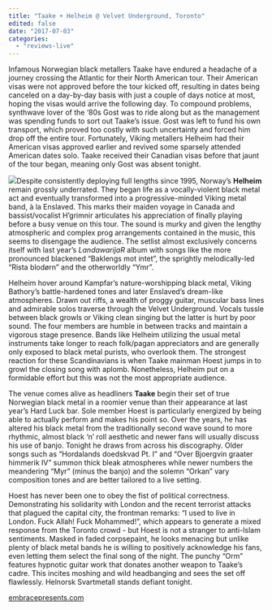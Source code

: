 ```yaml
---
title: "Taake + Helheim @ Velvet Underground, Toronto"
edited: false
date: "2017-07-03"
categories:
  - "reviews-live"
---
```


Infamous Norwegian black metallers Taake have endured a headache of a journey crossing the Atlantic for their North American tour. Their American visas were not approved before the tour kicked off, resulting in dates being canceled on a day-by-day basis with just a couple of days notice at most, hoping the visas would arrive the following day. To compound problems, synthwave lover of the ‘80s Gost was to ride along but as the management was spending funds to sort out Taake’s issue. Gost was left to fund his own transport, which proved too costly with such uncertainty and forced him drop off the entire tour. Fortunately, Viking metallers Helheim had their American visas approved earlier and revived some sparsely attended American dates solo. Taake received their Canadian visas before that jaunt of the tour began, meaning only Gost was absent tonight.

![](https://hellbound.ca/wp-content/uploads/2017/07/helheim-landawarijar.jpg)Despite consistently deploying full lengths since 1995, Norway’s **Helheim** remain grossly underrated. They began life as a vocally-violent black metal act and eventually transformed into a progressive-minded Viking metal band, à la Enslaved. This marks their maiden voyage in Canada and bassist/vocalist H’grimnir articulates his appreciation of finally playing before a busy venue on this tour. The sound is murky and given the lengthy atmospheric and complex prog arrangements contained in the music, this seems to disengage the audience. The setlist almost exclusively concerns itself with last year’s _LandawarijaR_ album with songs like the more pronounced blackened “Baklengs mot intet”, the sprightly melodically-led “Rista blodørn” and the otherworldly “Ymr”.

Helheim hover around Kampfar’s nature-worshipping black metal, Viking Bathory’s battle-hardened tones and later Enslaved’s dream-like atmospheres. Drawn out riffs, a wealth of proggy guitar, muscular bass lines and admirable solos traverse through the Velvet Underground. Vocals tussle between black growls or Viking clean singing but the latter is hurt by poor sound. The four members are humble in between tracks and maintain a vigorous stage presence. Bands like Helheim utilizing the usual metal instruments take longer to reach folk/pagan appreciators and are generally only exposed to black metal purists, who overlook them. The strongest reaction for these Scandinavians is when Taake mainman Hoest jumps in to growl the closing song with aplomb. Nonetheless, Helheim put on a formidable effort but this was not the most appropriate audience.

The venue comes alive as headliners **Taake** begin their set of true Norwegian black metal in a roomier venue than their appearance at last year’s Hard Luck bar. Sole member Hoest is particularly energized by being able to actually perform and makes his point so. Over the years, he has altered his black metal from the traditionally second wave sound to more rhythmic, almost black ‘n’ roll aesthetic and newer fans will usually discuss his use of banjo. Tonight he draws from across his discography. Older songs such as “Hordalands doedskvad Pt. I” and “Over Bjoergvin graater himmerik IV” summon thick bleak atmospheres while newer numbers the meandering “Myr” (minus the banjo) and the solemn “Orkan” vary composition tones and are better tailored to a live setting.

Hoest has never been one to obey the fist of political correctness. Demonstrating his solidarity with London and the recent terrorist attacks that plagued the capital city, the frontman remarks: “I used to live in London. Fuck Allah! Fuck Mohammed!”, which appears to generate a mixed response from the Toronto crowd - but Hoest is not a stranger to anti-Islam sentiments. Masked in faded corpsepaint, he looks menacing but unlike plenty of black metal bands he is willing to positively acknowledge his fans, even letting them select the final song of the night. The punchy “Orm” features hypnotic guitar work that donates another weapon to Taake’s cadre. This incites moshing and wild headbanging and sees the set off flawlessly. Helnorsk Svartmetall stands defiant tonight.

[embracepresents.com](http://embracepresents.com/)
